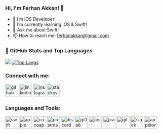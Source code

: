 ### Hi, I'm Ferhan Akkan! 👋

- 🔭 I’m iOS Developer!
- 🌱 I’m currently learning  iOS & Swift!
- 💬 Ask me about Swift!
- 📫 How to reach me: ferhanakkan@gmail.com

### 📌 GitHub Stats and Top Languages
<img src="https://github-readme-stats.vercel.app/api?username=ferhanakkan&&show_icons=true&title_color=0000ff&icon_color=0000ff&text_color=151515&bg_color=ffffff"> [![Top Langs](https://github-readme-stats.vercel.app/api/top-langs/?username=ferhanakkan&layout=compact)](https://github.com/ferhanakkan/github-readme-stats)

### Connect with me:

[<img src='https://cdn.jsdelivr.net/npm/simple-icons@3.0.1/icons/github.svg' alt='github' height='40'>](https://github.com/ferhanakkan)  [<img src='https://cdn.jsdelivr.net/npm/simple-icons@3.0.1/icons/linkedin.svg' alt='linkedin' height='40'>](https://www.linkedin.com/in/ferhanakkan)  [<img src='https://cdn.jsdelivr.net/npm/simple-icons@3.0.1/icons/instagram.svg' alt='instagram' height='40'>](https://www.instagram.com/akkanferhan/?hl=tr/) [<img src='https://cdn.jsdelivr.net/npm/simple-icons@3.0.1/icons/stackoverflow.svg' alt='stackoverflow' height='40'>](https://stackoverflow.com/users/12938902/ferhan-akkan)  
### Languages and Tools:

[<img src='https://cdn.jsdelivr.net/npm/simple-icons@3.0.1/icons/swift.svg' alt='swift' height='40'>](https://developer.apple.com/swift/)  [<img src='https://cdn.jsdelivr.net/npm/simple-icons@3.0.1/icons/apple.svg' alt='apple' height='40'>](https://developer.apple.com/)  [<img src='https://cdn.jsdelivr.net/npm/simple-icons@3.0.1/icons/cocoapods.svg' alt='cocoapods' height='40'>](https://cocoapods.org/)  [<img src='https://cdn.jsdelivr.net/npm/simple-icons@3.0.1/icons/postman.svg' alt='postman' height='40'>](https://www.postman.com/)  [<img src='https://cdn.jsdelivr.net/npm/simple-icons@3.0.1/icons/discord.svg' alt='discord' height='40'>](https://discord.com/)  [<img src='https://cdn.jsdelivr.net/npm/simple-icons@3.0.1/icons/gitlab.svg' alt='gitlab' height='40'>](https://about.gitlab.com/)  [<img src='https://cdn.jsdelivr.net/npm/simple-icons@3.0.1/icons/ios.svg' alt='ios' height='40'>](https://developer.apple.com/ios/)  [<img src='https://cdn.jsdelivr.net/npm/simple-icons@3.0.1/icons/jira.svg' alt='jira' height='40'>](https://jira.atlassian.com/)  [<img src='https://cdn.jsdelivr.net/npm/simple-icons@3.0.1/icons/git.svg' alt='git' height='40'>](https://git-scm.com/)  [<img src='https://cdn.jsdelivr.net/npm/simple-icons@3.0.1/icons/slack.svg' alt='slack' height='40'>](https://slack.com/intl/en-tr/)  [<img src='https://cdn.jsdelivr.net/npm/simple-icons@3.0.1/icons/appstore.svg' alt='appstore' height='40'>](https://www.apple.com/tr/ios/app-store/)  



